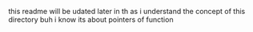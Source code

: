 this readme will be udated later in th as i understand the concept of this directory buh i know its about pointers of function
